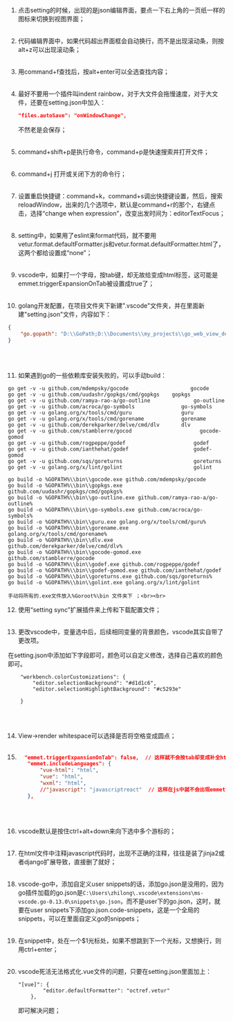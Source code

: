 1. 点击setting的时候，出现的是json编辑界面，要点一下右上角的一页纸一样的图标来切换到视图界面；<br><br> 

2. 代码编辑界面中，如果代码超出界面框会自动换行，而不是出现滚动条，则按alt+z可以出现滚动条；<br><br> 

3. 用command+f查找后，按alt+enter可以全选查找内容；<br><br> 

4. 最好不要用一个插件叫indent rainbow，对于大文件会拖慢速度，对于大文件，还要在setting.json中加入：

   ```json
   "files.autoSave": "onWindowChange",
   ```

   不然老是会保存；<br><br> 

5. command+shift+p是执行命令，command+p是快速搜索并打开文件；<br><br> 

6. command+j 打开或关闭下方的命令行；<br><br> 

7. 设置重启快捷键：command+k，command+s调出快捷键设置，然后，搜索reloadWindow，出来的几个选项中，默认是command+r的那个，右键点击，选择“change when expression”，改变出发时间为：editorTextFocus；<br><br> 

8. setting中，如果用了eslint来format代码，就不要用vetur.format.defaultFormatter.js和vetur.format.defaultFormatter.html了，这两个都给设置成“none”；<br><br> 

9. vscode中，如果打一个字母，按tab键，却无故给变成html标签，这可能是emmet.triggerExpansionOnTab被设置成true了；<br><br> 

10. golang开发配置，在项目文件夹下新建".vscode"文件夹，并在里面新建"setting.json"文件，内容如下：

   ```json
   {
       "go.gopath": "D:\\GoPath;D:\\Documents\\my_projects\\go_web_view_demo",
   }
   ```

   <br><br>

11. 如果遇到go的一些依赖库安装失败的，可以手动build：

   ```
   go get -v -u github.com/mdempsky/gocode                    gocode
   go get -v -u github.com/uudashr/gopkgs/cmd/gopkgs    gopkgs
   go get -v -u github.com/ramya-rao-a/go-outline              go-outline
   go get -v -u github.com/acroca/go-symbols               go-symbols
   go get -v -u golang.org/x/tools/cmd/guru                guru
   go get -v -u golang.org/x/tools/cmd/gorename            gorename
   go get -v -u github.com/derekparker/delve/cmd/dlv       dlv
   go get -v -u github.com/stamblerre/gocod                      gocode-gomod
   go get -v -u github.com/rogpeppe/godef                      godef
   go get -v -u github.com/ianthehat/godef                     godef-gomod
   go get -v -u github.com/sqs/goreturns                       goreturns
   go get -v -u golang.org/x/lint/golint                       golint
   
   go build -o %GOPATH%\\bin\\gocode.exe github.com/mdempsky/gocode
   go build -o %GOPATH%\\bin\\gopkgs.exe github.com/uudashr/gopkgs/cmd/gopkgs%
   go build -o %GOPATH%\\bin\\go-outline.exe github.com/ramya-rao-a/go-outline%
   go build -o %GOPATH%\\bin\\go-symbols.exe github.com/acroca/go-symbols%
   go build -o %GOPATH%\\bin\\guru.exe golang.org/x/tools/cmd/guru%
   go build -o %GOPATH%\\bin\\gorename.exe golang.org/x/tools/cmd/gorename%
   go build -o %GOPATH%\\bin\\dlv.exe github.com/derekparker/delve/cmd/dlv%
   go build -o %GOPATH%\\bin\\gocode-gomod.exe github.com/stamblerre/gocode
   go build -o %GOPATH%\\bin\\godef.exe github.com/rogpeppe/godef
   go build -o %GOPATH%\\bin\\godef-gomod.exe github.com/ianthehat/godef
   go build -o %GOPATH%\\bin\\goreturns.exe github.com/sqs/goreturns%
   go build -o %GOPATH%\\bin\\golint.exe golang.org/x/lint/golint
   ```

    手动将所有的.exe文件放入%Goroot%\bin 文件夹下 ；<br><br>

12. 使用“setting sync”扩展插件来上传和下载配置文件；<br><br>

13. 更改vscode中，变量选中后，后续相同变量的背景颜色，vscode其实自带了更改项。

   在setting.json中添加如下字段即可，颜色可以自定义修改，选择自己喜欢的颜色即可。

   ```
       "workbench.colorCustomizations": {
           "editor.selectionBackground": "#d1d1c6",
           "editor.selectionHighlightBackground": "#c5293e"
       
       }
   ```

   <br><br>

14. View->render whitespace可以选择是否将空格变成圆点；<br><br>

15. ```json
      "emmet.triggerExpansionOnTab": false,  // 这样就不会按tab却变成补全html了
       "emmet.includeLanguages": {
           "vue-html": "html",
           "vue": "html",
           "wxml": "html",
           //"javascript": "javascriptreact"  // 这样在js中就不会出现emmet的提示了
       },
    ```

   <br><br>

16. vscode默认是按住ctrl+alt+down来向下选中多个游标的；<br><br>

17. 在html文件中注释javascript代码时，出现不正确的注释，往往是装了jinja2或者django扩展导致，直接删了就好；<br><br>

18. vscode-go中，添加自定义user snippets的话，添加go.json是没用的，因为go插件加载的go.json是`C:\Users\zhilong\.vscode\extensions\ms-vscode.go-0.13.0\snippets\go.json`，而不是user下的go.json，这时，就要在user snippets下添加go.json.code-snippets，这是一个全局的snippets，可以在里面自定义go的snippets；<br><br>

19. 在snippet中，处在一个$1光标处，如果不想跳到下一个光标，又想换行，则用ctrl+enter；<br><br>

20. vscode死活无法格式化.vue文件的问题，只要在setting.json里面加上：

    ```
    "[vue]": {
            "editor.defaultFormatter": "octref.vetur"
        },
    ```

    即可解决问题；<br><br>